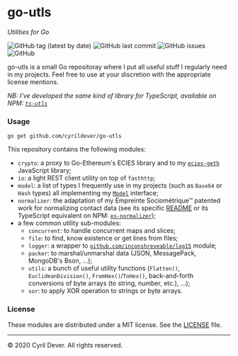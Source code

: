 # go-utls
_Utilities for Go_

![GitHub tag (latest by date)](https://img.shields.io/github/v/tag/cyrildever/go-utls)
![GitHub last commit](https://img.shields.io/github/last-commit/cyrildever/go-utls)
![GitHub issues](https://img.shields.io/github/issues/cyrildever/go-utls)
![GitHub](https://img.shields.io/github/license/cyrildever/go-utls)

go-utls is a small Go repositoray where I put all useful stuff I regularly need in my projects.
Feel free to use at your discretion with the appropriate license mentions.

_NB: I've developed the same kind of library for TypeScript, available on NPM: [`ts-utls`](https://www.npmjs.com/package/ts-utls)_


### Usage

```console
go get github.com/cyrildever/go-utls
```

This repository contains the following modules:
- `crypto`: a proxy to Go-Ethereum's ECIES library and to my [`ecies-geth`](https://www.npmjs.com/package/ecies-geth) JavaScript library;
- `io`: a light REST client utility on top of `fasthttp`;
- `model`: a list of types I frequently use in my projects (such as `Base64` or `Hash` types) all implementing my [`Model`](model/Model.go) interface;
- `normalizer`: the adaptation of my Empreinte Sociométrique&trade; patented work for normalizing contact data (see its specific [README](normalizer/README.md) or its TypeScript equivalent on NPM: [`es-normalizer`](https://www.npmjs.com/package/es-normalizer));
- a few common utility sub-modules:
  * `concurrent`: to handle concurrent maps and slices;
  * `file`: to find, know existence or get lines from files;
  * `logger`: a wrapper to [`github.com/inconshreveable/log15`](https://github.com/inconshreveable/log15) module;
  * `packer`: to marshal/unmarshal data (JSON, MessagePack, MongoDB's Bson, ...);
  * `utils`: a bunch of useful utility functions (`Flatten()`, `EuclideanDivision()`, `FromHex()`/`ToHex()`, back-and-forth conversions of byte arrays (to string, number, etc.), ...);
  * `xor`: to apply XOR operation to strings or byte arrays.


### License

These modules are distributed under a MIT license.
See the [LICENSE](LICENSE) file.


<hr />
&copy; 2020 Cyril Dever. All rights reserved.